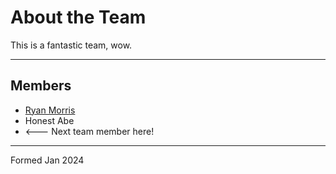 # About the Team

This is a fantastic team, wow. 

---

## Members

* [Ryan Morris](./ryan-morris.md)
* Honest Abe
* <--- Next team member here!

---

Formed Jan 2024